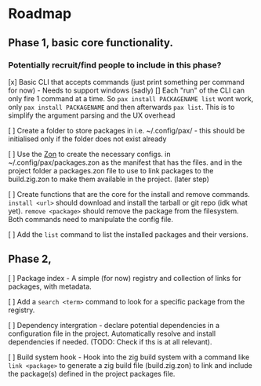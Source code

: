 # Roadmap

## Phase 1, basic core functionality.
### Potentially recruit/find people to include in this phase?

[x] Basic CLI that accepts commands (just print something per command for now) - Needs to support windows (sadly)
[] Each "run" of the CLI can only fire 1 command at a time. So `pax install PACKAGENAME list` wont work, only `pax install PACKAGENAME` and then afterwards `pax list`. This is to simplify the argument parsing and the UX overhead 

[ ] Create a folder to store packages in i.e. ~/.config/pax/ - this should be initialised only if the folder does not exist already

[ ] Use the [Zon](https://zon.dev/) to create the necessary configs. in ~/.config/pax/packages.zon as the manifest that has the files. and in the project folder a packages.zon file to use to link packages to the build.zig.zon to make them available in the project. (later step)

[ ] Create functions that are the core for the install and remove commands. `install <url>` should download and install the tarball or git repo (idk what yet). `remove <package>` should remove the package from the filesystem. Both commands need to manipulate the config file.

[ ] Add the `list` command to list the installed packages and their versions.


## Phase 2, 

[ ] Package index - A simple (for now) registry and collection of links for packages, with metadata.

[ ] Add a `search <term>` command to look for a specific package from the registry.

[ ] Dependency intergration - declare potential dependencies in a configuration file in the project. Automatically resolve and install dependencies if needed. (TODO: Check if ths is at all relevant).

[ ] Build system hook - Hook into the zig build system with a command like `link <package>` to generate a zig build file (build.zig.zon) to link and include the package(s) defined in the project packages file.

